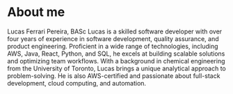 # About me

<!--
**lucasfepe/lucasfepe** is a ✨ _special_ ✨ repository because its `README.md` (this file) appears on your GitHub profile.

Here are some ideas to get you started:

- 🔭 I’m currently working on ...
- 🌱 I’m currently learning ...
- 👯 I’m looking to collaborate on ...
- 🤔 I’m looking for help with ...
- 💬 Ask me about ...
- 📫 How to reach me: ...
- 😄 Pronouns: ...
- ⚡ Fun fact: ...
-->


Lucas Ferrari Pereira, BASc
Lucas is a skilled software developer with over four years of experience in software development, quality assurance, and product engineering. Proficient in a wide range of technologies, including AWS, Java, React, Python, and SQL, he excels at building scalable solutions and optimizing team workflows. With a background in chemical engineering from the University of Toronto, Lucas brings a unique analytical approach to problem-solving. He is also AWS-certified and passionate about full-stack development, cloud computing, and automation.
